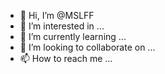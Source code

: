 - 👋 Hi, I’m @MSLFF
- 👀 I’m interested in ...
- 🌱 I’m currently learning ...
- 💞️ I’m looking to collaborate on ...
- 📫 How to reach me ...

<!---
MSLFF/MSLFF is a ✨ special ✨ repository because its `README.md` (this file) appears on your GitHub profile.
You can click the Preview link to take a look at your changes.
--->
